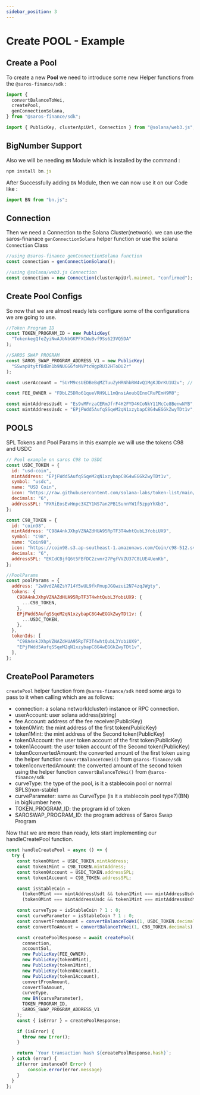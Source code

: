 ```yaml
---
sidebar_position: 3
---
```


# Create POOL - Example

## Create a Pool

To create a new **Pool** we need to introduce some new Helper functions from the `@saros-finance/sdk` :

```js
import {
  convertBalanceToWei,
  createPool,
  genConnectionSolana,
} from "@saros-finance/sdk";

import { PublicKey, clusterApiUrl, Connection } from "@solana/web3.js";
```

## BigNumber Support

Also we will be needing `BN` Module which is installed by the command :

```js
npm install bn.js
```

After Successfully adding `BN` Module, then we can now use it on our Code like :

```js
import BN from "bn.js";
```

## Connection

Then we need a Connection to the Solana Cluster(network). we can use the saros-finanace `genConnectionSolana` helper function or use the solana `Connection` Class

```js
//using @saros-finance genConnectionSolana function
const connection = genConnectionSolana();

//using @solana/web3.js Connection
const connection = new Connection(clusterApiUrl.mainnet, "confirmed");
```

## Create Pool Configs

So now that we are almost ready lets configure some of the configurations we are going to use.

```js
//Token Program ID
const TOKEN_PROGRAM_ID = new PublicKey(
  "TokenkegQfeZyiNwAJbNbGKPFXCWuBvf9Ss623VQ5DA"
);

//SAROS SWAP PROGRAM
const SAROS_SWAP_PROGRAM_ADDRESS_V1 = new PublicKey(
  "SSwapUtytfBdBn1b9NUGG6foMVPtcWgpRU32HToDUZr"
);

const userAccount = "5UrM9csUEDBeBqMZTuuZyHRNhbRW4vQ1MgKJDrKU1U2v"; // owner address

const FEE_OWNER = "FDbLZ5DRo61queVRH9LL1mQnsiAoubQEnoCRuPEmH9M8";

const mintAddressUsdt = "Es9vMFrzaCERmJfrF4H2FYD4KCoNkY11McCe8BenwNYB";
const mintAddressUsdc = "EPjFWdd5AufqSSqeM2qN1xzybapC8G4wEGGkZwyTDt1v";
```

## POOLS

SPL Tokens and Pool Params in this example we will use the tokens C98 and USDC

```js
// Pool example on saros C98 to USDC
const USDC_TOKEN = {
  id: "usd-coin",
  mintAddress: "EPjFWdd5AufqSSqeM2qN1xzybapC8G4wEGGkZwyTDt1v",
  symbol: "usdc",
  name: "USD Coin",
  icon: "https://raw.githubusercontent.com/solana-labs/token-list/main/assets/mainnet/EPjFWdd5AufqSSqeM2qN1xzybapC8G4wEGGkZwyTDt1v/logo.png",
  decimals: "6",
  addressSPL: "FXRiEosEvHnpc3XZY1NS7an2PB1SunnYW1f5zppYhXb3",
};

const C98_TOKEN = {
  id: "coin98",
  mintAddress: "C98A4nkJXhpVZNAZdHUA95RpTF3T4whtQubL3YobiUX9",
  symbol: "C98",
  name: "Coin98",
  icon: "https://coin98.s3.ap-southeast-1.amazonaws.com/Coin/c98-512.svg",
  decimals: "6",
  addressSPL: "EKCdCBjfQ6t5FBfDC2zvmr27PgfVVZU37C8LUE4UenKb",
};

//PoolParams
const poolParams = {
  address: "2wUvdZA8ZsY714Y5wUL9fkFmupJGGwzui2N74zqJWgty",
  tokens: {
    C98A4nkJXhpVZNAZdHUA95RpTF3T4whtQubL3YobiUX9: {
      ...C98_TOKEN,
    },
    EPjFWdd5AufqSSqeM2qN1xzybapC8G4wEGGkZwyTDt1v: {
      ...USDC_TOKEN,
    },
  },
  tokenIds: [
    "C98A4nkJXhpVZNAZdHUA95RpTF3T4whtQubL3YobiUX9",
    "EPjFWdd5AufqSSqeM2qN1xzybapC8G4wEGGkZwyTDt1v",
  ],
};
```

## CreatePool Parameters

`createPool` helper function from `@saros-finance/sdk` need some args to pass to it when calling which are as follows:

- connection: a solana network(cluster) instance or RPC connection.
- userAccount: user solana address(string)
- fee Account: address of the fee receiver(PublicKey)
- token0Mint: the mint address of the first token(PublicKey)
- token1Mint: the mint address of the Second token(PublicKey)
- token0Account: the user token account of the first token(PublicKey)
- token1Account: the user token account of the Second token(PublicKey)
- token0convertedAmount: the converted amount of the first token using the helper function `convertBalanceToWei()` from `@saros-finance/sdk`
- token1convertedAmount: the converted amount of the second token using the helper function `convertBalanceToWei()` from `@saros-finance/sdk`
- curveType: the type of the pool, is it a stablecoin pool or normal SPLS(non-stable)
- curveParameter: same as CurveType (is it a stablecoin pool type?)(BN) in bigNumber here.
- TOKEN_PROGRAM_ID: the program id of token
- SAROSWAP_PROGRAM_ID: the program address of Saros Swap Program

Now that we are more than ready, lets start implementing our handleCreatePool function.

```ts
const handleCreatePool = async () => {
  try {
    const token0Mint = USDC_TOKEN.mintAddress;
    const token1Mint = C98_TOKEN.mintAddress;
    const token0Account = USDC_TOKEN.addressSPL;
    const token1Account = C98_TOKEN.addressSPL;

    const isStableCoin =
      (token0Mint === mintAddressUsdt && token1Mint === mintAddressUsdc) ||
      (token0Mint === mintAddressUsdc && token1Mint === mintAddressUsdt);

    const curveType = isStableCoin ? 1 : 0;
    const curveParameter = isStableCoin ? 1 : 0;
    const convertFromAmount = convertBalanceToWei(1, USDC_TOKEN.decimals);
    const convertToAmount = convertBalanceToWei(1, C98_TOKEN.decimals);

    const createPoolResponse = await createPool(
      connection,
      accountSol,
      new PublicKey(FEE_OWNER),
      new PublicKey(token0Mint),
      new PublicKey(token1Mint),
      new PublicKey(token0Account),
      new PublicKey(token1Account),
      convertFromAmount,
      convertToAmount,
      curveType,
      new BN(curveParameter),
      TOKEN_PROGRAM_ID,
      SAROS_SWAP_PROGRAM_ADDRESS_V1
    );
    const { isError } = createPoolResponse;

    if (isError) {
      throw new Error();
    }

    return `Your transaction hash ${createPoolResponse.hash}`;
  } catch (error) {
    if(error instanceOf Error) {
        console.error(error.message)
    }
  }
};
```
